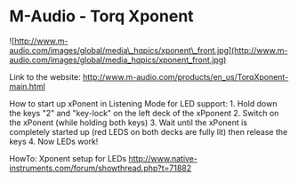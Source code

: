 # M-Audio - Torq Xponent

![http://www.m-audio.com/images/global/media\_hqpics/xponent\_front.jpg](http://www.m-audio.com/images/global/media_hqpics/xponent_front.jpg)

Link to the website:
<http://www.m-audio.com/products/en_us/TorqXponent-main.html>

How to start up xPonent in Listening Mode for LED support: 1. Hold down
the keys "2" and "key-lock" on the left deck of the xPponent 2. Switch
on the xPonent (while holding both keys) 3. Wait until the xPonent is
completely started up (red LEDS on both decks are fully lit) then
release the keys 4. Now LEDs work\!

HowTo: Xponent setup for LEDs
<http://www.native-instruments.com/forum/showthread.php?t=71882>
